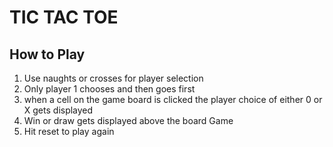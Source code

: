 # TIC TAC TOE

## How to Play

1. Use naughts or crosses for player selection
1. Only player 1 chooses and then goes first
1. when a cell on the game board is clicked the player choice of either 0 or X gets displayed
1. Win or draw gets displayed above the board Game
1. Hit reset to play again
